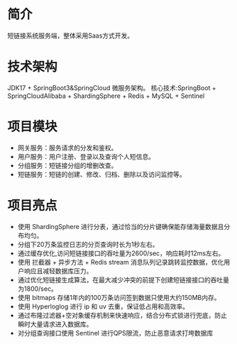 # 简介
短链接系统服务端，整体采用Saas方式开发。
# 技术架构
JDK17 + SpringBoot3&SpringCloud 微服务架构。
核心技术:SpringBoot + SpringCloudAlibaba + ShardingSphere + Redis + MySQL + Sentinel
# 项目模块
- 网关服务：服务请求的分发和鉴权。
- 用户服务：用户注册、登录以及查询个人短信息。
- 分组服务：短链接分组的增删改查。
- 短链服务：短链的创建、修改、归档、删除以及访问监控等。
# 项目亮点
- 使用 ShardingSphere 进行分表，通过恰当的分片键确保能存储海量数据且分布均匀。
- 分组下20万条监控日志的分页查询时长为1秒左右。
- 通过缓存优化,访问短链接接口的吞吐量为2600/sec，响应耗时12ms左右。
- 使用 拦截器 + 异步方法 + Redis stream 消息队列记录跳转监控数据，优化用户响应且减轻数据库压力。
- 通过优化短链接生成算法，在最大减少冲突的前提下创建短链接接口的吞吐量为1800/sec。
- 使用 bitmaps 存储1年内的100万条访问签到数据只使用大约150MB内存。
- 使用 Hyperloglog 进行 ip 和 uv 去重，保证低占用和高效率。
- 通过布隆过滤器+空对象缓存机制来快速响应，结合分布式锁进行兜底，防止瞬时大量请求进入数据库。
- 对分组查询接口使用 Sentinel 进行QPS限流，防止恶意请求打垮数据库

